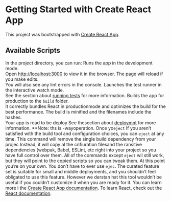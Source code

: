 # Getting Started with Create React App
This project was bootstrapped with [Create React App](https://github.com/facebook/create-react-app).
## Available Scripts
In the project directory, you can run:
Runs the app in the development mode.\
Open [http://localhost:3000](http://localhost:3000) to view it in the browser.
The page will reload if you make edits.\
You will also see any lint errors in the console.
Launches the test runner in the interactive watch mode.\
See the section about [running tests](https://facebook.github.io/create-react-app/docs/running-tests) for more information.
Builds the app for production to the `build` folder.\
It correctly bundles React in productionmode and optimizes the build for the best performance.
The build is minified and the filenames include the hashes.\
Your app is read to be deploy
See thesection about [deploymnt](https://facebook.github.io/create-rect-app/docs/deployment) for more information.
**Note: ths is  -wayoperation. Once yo`eject`
If you aren’t satisfied with the build tool and configuration choices, you can `eject` at any time. This command will remove the single build dependency from your projec
Instead, it will copy al the cnfiuration filesand the ransitive dependencies (webpak, Babel, ESLint, etc right into your project so you have full control over them. All of the commands except `eject` wil still work, but they will point to the copied scripts so you can tweak them. At this point you’re on your own.
You don’t have to ever use `ejec`. The curated feature set is suitable for small and middle deployments, and you shouldn’t feel obligated to use this feature. However we derstan hat this tool wouldn’t be useful if you couldn’t customize it when you are ready for it.
You can learn more i the [Create React App documentation](https://facebook.github.io/create-react-app/docs/getting-started).
To learn React, check out the [React documentation](https://reactjs.org/).
